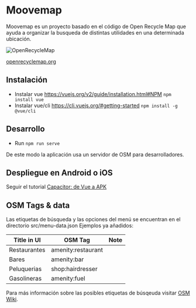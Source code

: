 # Moovemap

Moovemap es un proyecto basado en el código de Open Recycle Map que ayuda a organizar la busqueda de distintas utilidades en una determinada ubicación.

![OpenRecycleMap](https://raw.githubusercontent.com/meta-systems/openrecyclemap/master/public/android-chrome-144x144.png)

[openrecyclemap.org](https://openrecyclemap.org/)


## Instalación

- Instalar vue https://vuejs.org/v2/guide/installation.html#NPM
  `npm install vue`
- Instalar vue/cli https://cli.vuejs.org/#getting-started
  `npm install -g @vue/cli`

## Desarrollo

- Run `npm run serve`

De este modo la aplicación usa un servidor de OSM para desarrolladores.

## Despliegue en Android o iOS

Seguir el tutorial [Capacitor: de Vue a APK]( https://gerardofloresgr.medium.com/capacitor-de-web-a-android-y-ios-con-proyectos-existentes-a59725d7f81d/ )

## OSM Tags & data

Las etiquetas de búsqueda y las opciones del menú se encuentran en el directorio src/menu-data.json
Ejemplos ya añadidos:

| Title in UI     |    OSM Tag                | Note |
|-----------------|---------------------------|------|
| Restaurantes    | amenity:restaurant        |      |
| Bares           | amenity:bar               |      |
| Peluquerias     | shop:hairdresser          |      |
| Gasolineras     | amenity:fuel              |      |

Para más información sobre las posibles etiquetas de búsqeuda visitar [OSM Wiki](https://wiki.openstreetmap.org/wiki/).

